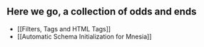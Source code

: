 ## Here we go, a collection of odds and ends

* [[Filters, Tags and HTML Tags]]
* [[Automatic Schema Initialization for Mnesia]]